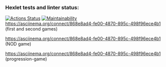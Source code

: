 ### Hexlet tests and linter status:
[![Actions Status](https://github.com/eclogeat/php-project-45/actions/workflows/hexlet-check.yml/badge.svg)](https://github.com/eclogeat/php-project-45/actions)
[![Maintainability](https://api.codeclimate.com/v1/badges/your-badge-id/maintainability)](https://codeclimate.com/github/your-username/your-repo/maintainability)
https://asciinema.org/connect/868e8ad4-fe00-4870-895c-498f96ece4b1 (first and second games)

https://asciinema.org/connect/868e8ad4-fe00-4870-895c-498f96ece4b1 (NOD game)

https://asciinema.org/connect/868e8ad4-fe00-4870-895c-498f96ece4b1 (progression-game)

